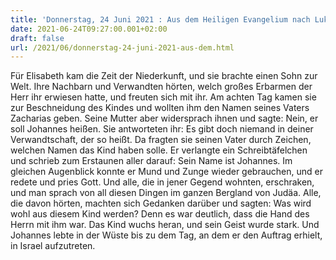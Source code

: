 ```yaml
---
title: 'Donnerstag, 24 Juni 2021 : Aus dem Heiligen Evangelium nach Lukas - Lk 1,57-66.80.'
date: 2021-06-24T09:27:00.001+02:00
draft: false
url: /2021/06/donnerstag-24-juni-2021-aus-dem.html
---
```


Für Elisabeth kam die Zeit der Niederkunft, und sie brachte einen Sohn zur Welt. Ihre Nachbarn und Verwandten hörten, welch großes Erbarmen der Herr ihr erwiesen hatte, und freuten sich mit ihr. Am achten Tag kamen sie zur Beschneidung des Kindes und wollten ihm den Namen seines Vaters Zacharias geben. Seine Mutter aber widersprach ihnen und sagte: Nein, er soll Johannes heißen. Sie antworteten ihr: Es gibt doch niemand in deiner Verwandtschaft, der so heißt. Da fragten sie seinen Vater durch Zeichen, welchen Namen das Kind haben solle. Er verlangte ein Schreibtäfelchen und schrieb zum Erstaunen aller darauf: Sein Name ist Johannes. Im gleichen Augenblick konnte er Mund und Zunge wieder gebrauchen, und er redete und pries Gott. Und alle, die in jener Gegend wohnten, erschraken, und man sprach von all diesen Dingen im ganzen Bergland von Judäa. Alle, die davon hörten, machten sich Gedanken darüber und sagten: Was wird wohl aus diesem Kind werden? Denn es war deutlich, dass die Hand des Herrn mit ihm war. Das Kind wuchs heran, und sein Geist wurde stark. Und Johannes lebte in der Wüste bis zu dem Tag, an dem er den Auftrag erhielt, in Israel aufzutreten.